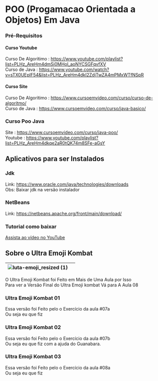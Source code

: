 # POO (Progamacao Orientada a Objetos) Em Java
### Pré-Requisitos
#### Curso Youtube
Curso De Algoritimo : https://www.youtube.com/playlist?list=PLHz_AreHm4dmSj0MHol_aoNYCSGFqvfXV  
Curso de Java : https://www.youtube.com/watch?v=sTX0UEplF54&list=PLHz_AreHm4dkI2ZdjTwZA4mPMxWTfNSpR  
#### Curso Site
Curso De Algoritimo : https://www.cursoemvideo.com/curso/curso-de-algoritmo/  
Curso de Java : https://www.cursoemvideo.com/curso/java-basico/
### Curso Poo Java
Site : https://www.cursoemvideo.com/curso/java-poo/  
Youtube : https://www.youtube.com/playlist?list=PLHz_AreHm4dkqe2aR0tQK74m8SFe-aGsY
## Aplicativos para ser Instalados
### Jdk
Link: https://www.oracle.com/java/technologies/downloads   
Obs: Baixar jdk na versão instalador 
### NetBeans
Link: https://netbeans.apache.org/front/main/download/   
### Tutorial como baixar
[Assista ao vídeo no YouTube](https://youtu.be/Ucyx_QPfDng?si=5jmlzd8ttoK0l4jT)
## Sobre o Ultra Emoji Kombat
| ![luta-emoji_resized (1)](https://github.com/user-attachments/assets/6723f9ae-0cfa-46ea-9b53-5dd7716b7a66) ||
|---|---|
 O Ultra Emoji Kombat foi Feito em Mais de Uma Aula por Isso  
 Para ver a Versão Final do Ultra Emoji kombat Vá para A Aula 08  
### Ultra Emoji Kombat 01
Essa versão foi Feito pelo o Exercício da aula #07a  
Ou seja eu que fiz
### Ultra Emoji Kombat 02 
Essa versão foi Feito pelo o Exercício da aula #07b  
Ou seja eu que fiz com a ajuda do Guanabara.
### Ultra Emoji Kombat 03
Essa versão foi Feito pelo o Exercício da aula #08a  
Ou seja eu que fiz
